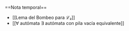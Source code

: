 ==Nota temporal==

 - [[Lema del Bombeo para ℒ₂]]
 - [[∀ autómata ∃ autómata con pila vacía equivalente]]